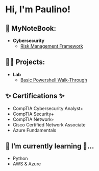 <h1>Hi, I'm Paulino! <br/>

<h2>📝 MyNoteBook:</h2>

- <b>Cybersecurity</b>
  - [Risk Management Framework](https://github.com/paulinoprojects/NIST-RMF/tree/main)
  
<h2>👨‍💻 Projects:</h2>

- <b>Lab</b>
  - [Basic Powershell Walk-Through](https://github.com/paulinoprojects/-PowerShellCommands)

<h2>✨ Certifications ✨</h2>

 - CompTIA Cybersecurity Analyst+
 - CompTIA Security+
 - CompTIA Network+
 - Cisco Certified Network Associate
 - Azure Fundamentals

<h2> 🌱 I’m currently learning 🔭...</h2>

 - Python
 - AWS & Azure
